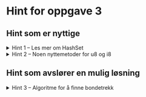# Hint for oppgave 3

## Hint som er nyttige

<details>
<summary>Hint 1 – Les mer om HashSet</summary>

Ta en titt på [HashSet](../../doc/teori/7-hashset-og-hashmap.md) i workshop-teorien. Spesielt operasjonen
`HashSet::intersection()` kan være nyttig for denne oppgaven.

Du kan også lese mer om `HashSet` og denne metoden i
[Rust-dokumentasjonen om `HashSet`](https://doc.rust-lang.org/std/collections/struct.HashSet.html).

</details>

<details>
<summary>Hint 2 – Noen nyttemetoder for u8 og i8</summary>

Det kan være at du i løpet av implementasjonen din har behov for enten å konvertere (u8, u8) til (i8, i8) (dette er
ikke nødvendig for å løse oppgaven, men kan være at det er aktuelt for din implementasjon). I så fall kan du dra nytte
av  ferdiglagde metoder som finnes i `src/square.rs`:

* `(u8, u8).as_i8()`: Konverterer `(u8, u8)` til `(i8, i8)`
* `(i8, i8).as_u8()`: Konverterer `(i8, i8)` til `(u8, u8)`, og feiler dersom den opprinnelige tuppelen inneholder negative
  tall
* `HashSet<(u8, u8)>.as_board_positions`: Filtrerer bort tuppelverdier som ikke finnes på brettet, f.eks. `(0, 10)`
* `HashSet<(i8, i8)>.as_board_positions`: Filtrerer bort tuppelverdier som ikke finnes på brettet, f.eks. `(0, 10)`, i
  tillegg til å konvertere fra `(i8, i8)` til `(u8, u8)`

Ta gjerne en ekstra titt i `src/square.rs` i fall du kan finne noe som bli nyttig senere!
</details>

## Hint som avslører en mulig løsning

<details>
<summary>Hint 3 – Algoritme for å finne bondetrekk</summary>

Én mulig fremgangsmåte for å beregne bondetrekk er å undersøke hvor bonden befinner seg for øyeblikket, og så inkludere
felter avhengig av dette. En alternativ fremgangsmåte er å inkludere felter litt mer ukritisk, og deretter filtrere bort
det som ikke er gyldige posisjoner.

Slik kan du gå frem med denne litt ukritiske tilnærmingen:

```rust
let (x, y) = self.position.as_i8().unwrap();
HashSet::from_iter([(x - 1, y + 1), (x + 1, y + 1)])
    .as_board_positions()
    .intersection(rival_team).cloned().collect()
```

</details>